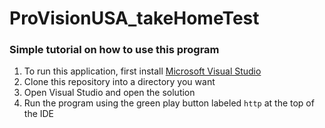 # ProVisionUSA_takeHomeTest

### Simple tutorial on how to use this program
1. To run this application, first install [Microsoft Visual Studio](https://visualstudio.microsoft.com/)
2. Clone this repository into a directory you want
3. Open Visual Studio and open the solution
4. Run the program using the green play button labeled `http` at the top of the IDE

